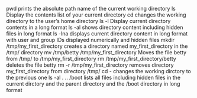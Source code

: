 pwd  prints the absolute path name of the current working directory
ls Display the contents list of your current directory
cd changes the working directory to the user’s home directory
ls -l Display current directory contents in a long format
ls -al shows directory content including hidden files in long format
ls -lna displays current directory content in long format with user and group IDs displayed numerically and hidden files
mkdir /tmp/my_first_directory  creates a directory named my_first_directory in the /tmp/ directory
mv /tmp/betty /tmp/my_first_directory  Moves the file betty from /tmp/ to /tmp/my_first_directory
rm /tmp/my_first_directory/betty  deletes the file betty
rm -r /tmp/my_first_directory  removes directory my_first_directory from directory /tmp/
cd -  changes the working dirctory to the previous one
ls -al . .. /boot  lists all files including hidden files in the current dirctory and the parent directory and the /boot directory in long format  
